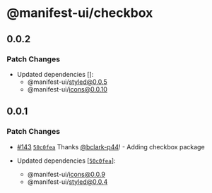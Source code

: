 # @manifest-ui/checkbox

## 0.0.2

### Patch Changes

- Updated dependencies []:
  - @manifest-ui/styled@0.0.5
  - @manifest-ui/icons@0.0.10

## 0.0.1

### Patch Changes

- [#143](https://github.com/project44/manifest-ui/pull/143) [`50c0fea`](https://github.com/project44/manifest-ui/commit/50c0feae2c35746a8c95ad3ef6f9b319884d4e2f) Thanks [@bclark-p44](https://github.com/bclark-p44)! - Adding checkbox package

- Updated dependencies [[`50c0fea`](https://github.com/project44/manifest-ui/commit/50c0feae2c35746a8c95ad3ef6f9b319884d4e2f)]:
  - @manifest-ui/icons@0.0.9
  - @manifest-ui/styled@0.0.4

